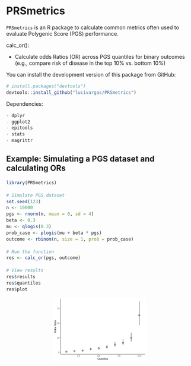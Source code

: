 # PRSmetrics

`PRSmetrics` is an R package to calculate common metrics often used to evaluate Polygenic Score (PGS) performance. 

calc_or():
  - Calculate odds Ratios (OR) across PGS quantiles for binary outcomes (e.g., compare risk of disease in the top 10% vs. bottom 10%)


You can install the development version of this package from GitHub:
```r
# install.packages("devtools")
devtools::install_github("lucivargas/PRSmetrics")
```

Dependencies:
```markdown
- dplyr
- ggplot2
- epitools
- stats
- magrittr
```

## Example: Simulating a PGS dataset and calculating ORs

```r
library(PRSmetrics)

# Simulate PGS dataset
set.seed(123)
n <- 10000
pgs <- rnorm(n, mean = 0, sd = 4)
beta <- 0.3
mu <- qlogis(0.3)
prob_case <- plogis(mu + beta * pgs)
outcome <- rbinom(n, size = 1, prob = prob_case)

# Run the function
res <- calc_or(pgs, outcome)

# View results
res$results
res$quantiles
res$plot
```

<div align="center">
  <img src="man/figures/example_calc_or_plot.png" width="50%"/>
</div>
